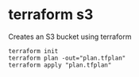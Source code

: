 # terraform s3

Creates an S3 bucket using terraform

```
terraform init
terraform plan -out="plan.tfplan"
terraform apply "plan.tfplan"
```